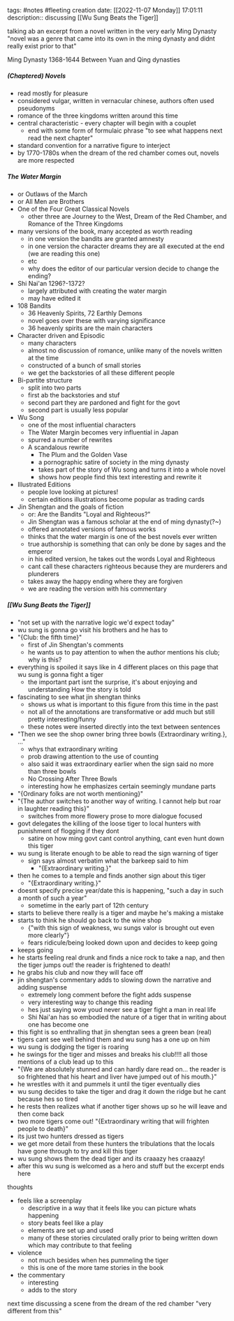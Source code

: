 tags: #notes #fleeting
creation date: [[2022-11-07 Monday]] 17:01:11
description:: discussing [[Wu Sung Beats the Tiger]]

talking ab an excerpt from a novel
written in the very early Ming Dynasty
"novel was a genre that came into its own in the ming dynasty and didnt really exist prior to that"

Ming Dynasty 1368-1644
Between Yuan and Qing dynasties

##### (Chaptered) Novels
- read mostly for pleasure
- considered vulgar, written in vernacular chinese, authors often used pseudonyms
- romance of the three kingdoms written around this time
- central characteristic - every chapter will begin with a couplet
	- end with some form of formulaic phrase "to see what happens next read the next chapter"
- standard convention for a narrative figure to interject
- by 1770-1780s when the dream of the red chamber comes out, novels are more respected

##### The Water Margin
- or Outlaws of the March
- or All Men are Brothers
- One of the Four Great Classical Novels
	- other three are Journey to the West, Dream of the Red Chamber, and Romance of the Three Kingdoms
- many versions of the book, many accepted as worth reading
	- in one version the bandits are granted amnesty
	- in one version the character dreams they are all executed at the end (we are reading this one)
	- etc
	- why does the editor of our particular version decide to change the ending?
- Shi Nai'an 1296?-1372?
	- largely attributed with creating the water margin
	- may have edited it
- 108 Bandits
	- 36 Heavenly Spirits, 72 Earthly Demons
	- novel goes over these with varying significance
	- 36 heavenly spirits are the main characters
- Character driven and Episodic
	- many characters
	- almost no discussion of romance, unlike many of the novels written at the time
	- constructed of a bunch of small stories
	- we get the backstories of all these different people
- Bi-partite structure
	- split into two parts
	- first ab the backstories and stuf
	- second part they are pardoned and fight for the govt
	- second part is usually less popular
- Wu Song
	- one of the most influential characters
	- The Water Margin becomes very influential in Japan
	- spurred a number of rewrites
	- A scandalous rewrite
		- The Plum and the Golden Vase
		- a pornographic satire of society in the ming dynasty
		- takes part of the story of Wu song and turns it into a whole novel
		- shows how people find this text interesting and rewrite it
- Illustrated Editions
	- people love looking at pictures!
	- certain editions illustrations become popular as trading cards
- Jin Shengtan and the goals of fiction
	- or: Are the Bandits "Loyal and Righteous?"
	- Jin Shengtan was a famous scholar at the end of ming dynasty(?~)
	- offered annotated versions of famous works
	- thinks that the water margin is one of the best novels ever written
	- true authorship is something that can only be done by sages and the emperor
	- in his edited version, he takes out the words Loyal and Righteous
	- cant call these characters righteous because they are murderers and plunderers
	- takes away the happy ending where they are forgiven
	- we are reading the version with his commentary

##### [[Wu Sung Beats the Tiger]]
- "not set up with the narrative logic we'd expect today"
- wu sung is gonna go visit his brothers and he has to 
- "{Club: the fifth time}"
	- first of Jin Shengtan's comments
	- he wants us to pay attention to when the author mentions his club; why is this?
- everything is spoiled it says like in 4 different places on this page that wu sung is gonna fight a tiger
	- the important part isnt the surprise, it's about enjoying and understanding How the story is told
- fascinating to see what jin shengtan thinks
	- shows us what is important to this figure from this time in the past
	- not all of the annotations are transformative or add much but still pretty interesting/funny
	- these notes were inserted directly into the text between sentences
- "Then we see the shop owner bring three bowls {Extraordinary writing.}, ..."
	- whys that extraordinary writing
	- prob drawing attention to the use of counting
	- also said it was extraordinary earlier when the sign said no more than three bowls
	- No Crossing After Three Bowls
	- interesting how he emphasizes certain seemingly mundane parts
- "{Ordinary folks are not worth mentioning}"
- "{The author switches to another way of writing. I cannot help but roar in laughter reading this}"
	- switches from more flowery prose to more dialogue focused
- govt delegates the killing of the loose tiger to local hunters with punishment of flogging if they dont
	- satire on how ming govt cant control anything, cant even hunt down this tiger
- wu sung is literate enough to be able to read the sign warning of tiger
	- sign says almost verbatim what the barkeep said to him
		- "{Extraordinary writing.}"
- then he comes to a temple and finds another sign about this tiger
	- "{Extraordinary writing.}"
- doesnt specify precise year/date this is happening, "such a day in such a month of such a year"
	- sometime in the early part of 12th century
- starts to believe there really is a tiger and maybe he's making a mistake
- starts to think he should go back to the wine shop
	- {"with this sign of weakness, wu sungs valor is brought out even more clearly"}
	- fears ridicule/being looked down upon and decides to keep going
- keeps going
- he starts feeling real drunk and finds a nice rock to take a nap, and then the tiger jumps out! the reader is frightened to death!
- he grabs his club and now they will face off
- jin shengtan's commentary adds to slowing down the narrative and adding suspense
	- extremely long comment before the fight adds suspense
	- very interesting way to change this reading
	- hes just saying wow youd never see a tiger fight a man in real life
	- Shi Nai'an has so embodied the nature of a tiger that in writing about one has become one
- this fight is so enthralling that jin shengtan sees a green bean (real)
- tigers cant see well behind them and wu sung has a one up on him
- wu sung is dodging the tiger is roaring
- he swings for the tiger and misses and breaks his club!!!! all those mentions of a club lead up to this
- "{We are absolutely stunned and can hardly dare read on... the reader is so frightened that his heart and liver have jumped out of his mouth.}"
- he wrestles with it and pummels it until the tiger eventually dies
- wu sung decides to take the tiger and drag it down the ridge but he cant because hes so tired
- he rests then realizes what if another tiger shows up so he will leave and then come back
- two more tigers come out! "{Extraordinary writing that will frighten people to death}"
- its just two hunters dressed as tigers
- we get more detail from these hunters the tribulations that the locals have gone through to try and kill this tiger
- wu sung shows them the dead tiger and its craaazy hes craaazy!
- after this wu sung is welcomed as a hero and stuff but the excerpt ends here

thoughts
- feels like a screenplay
	- descriptive in a way that it feels like you can picture whats happening
	- story beats feel like a play
	- elements are set up and used
	- many of these stories circulated orally prior to being written down  which may contribute to that feeling
- violence
	- not much besides when hes pummeling the tiger
	- this is one of the more tame stories in the book
- the commentary
	- interesting
	- adds to the story



next time discussing a scene from the dream of the red chamber
"very different from this"